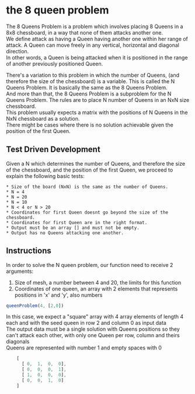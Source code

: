 # the 8 queen problem

The 8 Queens Problem is a problem which involves placing 8 Queens in a 8x8 chessboard, in a way that none of them attacks another one. \
We define attack as having a Queen having another one within her range of attack. A Queen can move freely in any vertical, horizontal and diagonal direction. \
In other words, a Queen is being attacked when it is positioned in the range of another previously positioned Queen.

There's a variation to this problem in which the number of Queens, (and therefore the size of the chessboard) is a variable.
This is called the N Queens Problem. It is basically the same as the 8 Queens Problem. \
And more than that, the 8 Queens Problem is a subproblem for the N Queens Problem. The rules are to place N number of Queens in an NxN size chessboard. \
This problem usually expects a matrix with the positions of N Queens in the NxN chessboard as a solution. \
There might be cases where there is no solution achievable given the position of the first Queen. 

## Test Driven Development
Given a N which determines the number of Queens, and therefore the size of the chessboard, and the position of the first Queen, we proceed to explain the following basic tests:
```
* Size of the board (NxN) is the same as the number of Queens.
* N = 4
* N = 20
* N = 10
* N < 4 or N > 20
* Coordinates for first Queen doesnt go beyond the size of the chessboard.
* Coordinates for first Queen are in the right format.
* Output must be an array [] and must not be empty.
* Output has no Queens attacking one another.
```

## Instructions

 In order to solve the N queen problem, our function need to receive 2 arguments:

1. Size of mesh, a number between 4 and 20, the limits for this function
1. Coordinates of one queen, an array with 2 elements that represents positions in 'x' and 'y', also numbers

```js
queenProblem(4, [2,0]) 
```
In this case, we expect a "square" array with 4 array elements of length 4 each and with the seed queen in row 2 and column 0 as input data \
The output data must be a single solution with Queens positions so they can't attack each other, with only one Queen per row, column and theirs diagonals \
Queens are represented with number 1 and empty spaces with 0
```js
    [
      [ 0,  1,  0,  0],
      [ 0,  0,  0,  1],
      [ 1,  0,  0,  0],
      [ 0,  0,  1,  0]
    ]
``` 